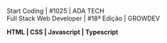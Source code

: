<p align="left">
   Start Coding | #1025 | ADA TECH<br>
   Full Stack Web Developer  | #18ª Edição | GROWDEV
</p>
<p align="left">
   <strong> HTML | CSS | Javascript | Typescript </strong>
</p>
